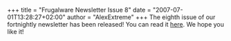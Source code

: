 +++
title = "Frugalware Newsletter Issue 8"
date = "2007-07-01T13:28:27+02:00"
author = "AlexExtreme"
+++
The eighth issue of our fortnightly newsletter has been released! You can read it [here](/newsletter/8). We hope you like it!